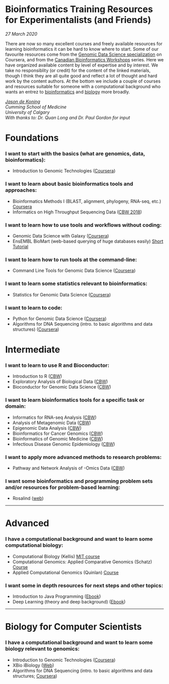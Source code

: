 # Bioinformatics Training Resources for Experimentalists (and Friends)
*27 March 2020*<P>

There are now so many excellent courses and freely available resources for learning bioinformatics it can be hard to know where to start. Some of our favourite resources come from the [Genomic Data Science specialization](https://www.coursera.org/specializations/genomic-data-science) on Coursera, and from the [Canadian Bioinformatics Workshops](https://bioinformatics.ca) series. Here we have organized available content by level of expertise and by interest. We take no responsiblity (or credit) for the content of the linked materials, though I think they are all quite good and reflect a lot of thought and hard work by the content authors. At the bottom we include a couple of courses and resources suitable for someone with a computational background who wants an entrez to [bioinformatics](#advanced) and [biology](#biology-for-computer-scientists) more broadly.

*[Jason de Koning](http://lab.jasondk.io)*<BR>
*Cumming School of Medicine*<BR>
*University of Calgary*<BR>
*With thanks to: Dr. Quan Long and Dr. Paul Gordon for input*<BR>

# Foundations
### I want to start with the basics (what are genomics, data, bioinformatics):
- Introduction to Genomic Technologies ([Coursera](https://www.coursera.org/learn/introduction-genomics?specialization=genomic-data-science))

### I want to learn about basic bioinformatics tools and approaches:
- Bioinformatics Methods I (BLAST, alignment, phylogeny, RNA-seq, etc.) [Coursera](https://www.coursera.org/learn/bioinformatics-methods-1)
- Informatics on High Throughput Sequencing Data ([CBW 2018](https://bioinformatics.ca/workshops/2018-informatics-on-high-throughput-sequencing-data/))

### I want to learn how to use tools and workflows without coding:
- Genomic Data Science with Galaxy ([Coursera](https://www.coursera.org/learn/galaxy-project?specialization=genomic-data-science))
- EnsEMBL BioMart (web-based querying of huge databases easily) [Short Tutorial](https://uswest.ensembl.org/info/data/biomart/how_to_use_biomart.html)

### I want to learn how to run tools at the command-line:
- Command Line Tools for Genomic Data Science ([Coursera](https://www.coursera.org/learn/genomic-tools))

### I want to learn some statistics relevant to bioinformatics:
- Statistics for Genomic Data Science ([Coursera](https://www.coursera.org/learn/statistical-genomics))

### I want to learn to code:
- Python for Genomic Data Science ([Coursera](https://www.coursera.org/learn/python-genomics?specialization=genomic-data-science))
- Algorithms for DNA Sequencing (intro. to basic algorithms and data structures) ([Coursera](https://www.coursera.org/learn/dna-sequencing?specialization=genomic-data-science))

# Intermediate
### I want to learn to use R and Bioconductor:
- Introduction to R ([CBW](https://bioinformatics.ca/workshops/2018-introduction-to-R/)) 
- Exploratory Analysis of Biological Data ([CBW](https://bioinformatics.ca/workshops/2018-exploratory-analysis-of-biological-data-using-R/)) 
- Bioconductor for Genomic Data Science ([CBW](https://www.coursera.org/learn/bioconductor))

### I want to learn bioinformatics tools for a specific task or domain:
- Informatics for RNA-seq Analysis ([CBW](https://bioinformatics.ca/workshops/2018-informatics-for-RNA-seq-analysis/))
- Analysis of Metagenomic Data ([CBW](https://bioinformatics.ca/workshops/2018-analysis-of-metagenomic-data/))
- Epigenomic Data Analysis ([CBW](https://bioinformatics.ca/workshops/2018-epigenomic-data-analysis/)) 
- Bioinformatics for Cancer Genomics ([CBW](https://bioinformatics.ca/workshops/2018-bioinformatics-for-cancer-genomics/)) 
- Bioinformatics of Genomic Medicine ([CBW](https://bioinformatics.ca/workshops/2018-bioinformatics-of-genomic-medicine/))
- Infectious Disease Genomic Epidemiology ([CBW](https://bioinformatics.ca/workshops/2018-infectious-disease-genomic-epidemiology/))

### I want to apply more advanced methods to research problems:
- Pathway and Network Analysis of -Omics Data ([CBW](https://bioinformatics.ca/workshops/2018-pathway-and-network-analysis-of-omics-data/))

### I want some bioinformatics and programming problem sets and/or resources for problem-based learning:
- Rosalind ([web](http://rosalind.info/problems/locations/))

---
# Advanced

### I have a computational background and want to learn some computational biology:
- Computational Biology (Kellis) [MIT course](https://ocw.mit.edu/courses/electrical-engineering-and-computer-science/6-047-computational-biology-fall-2015/lectures_slides/)
- Computational Genomics: Applied Comparative Genomics (Schatz) [Course](https://github.com/schatzlab/appliedgenomics2019)
- Applied Computational Genomics (Quinlan) [Course](https://github.com/quinlan-lab/applied-computational-genomics)

### I want some in depth resources for next steps and other topics:
- Introduction to Java Programming ([Ebook](http://math.hws.edu/javanotes/))
- Deep Learning (theory and deep background) ([Ebook](http://www.deeplearningbook.org))

---
# Biology for Computer Scientists

### I have a computational background and want to learn some biology relevant to genomics:
- Introduction to Genomic Technologies ([Coursera](https://www.coursera.org/learn/introduction-genomics?specialization=genomic-data-science))
- XBio iBiology ([Web](https://explorebiology.org/collections/genetics))
- Algorithms for DNA Sequencing (intro. to basic algorithms and data structures; [Coursera](https://www.coursera.org/learn/dna-sequencing?specialization=genomic-data-science))
